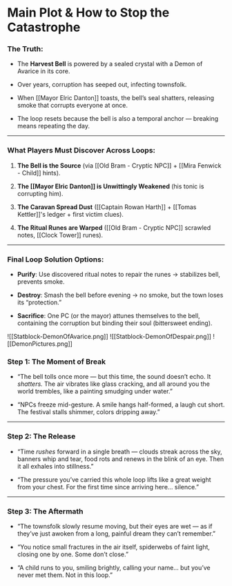 # Main Plot & How to Stop the Catastrophe

### The Truth:

- The **Harvest Bell** is powered by a sealed crystal with a Demon of Avarice in its core.
    
- Over years, corruption has seeped out, infecting townsfolk.
    
- When [[Mayor Elric Danton]] toasts, the bell’s seal shatters, releasing smoke that corrupts everyone at once.
    
- The loop resets because the bell is also a temporal anchor — breaking means repeating the day.
    

---

### What Players Must Discover Across Loops:

1. **The Bell is the Source** (via [[Old Bram - Cryptic NPC]] + [[Mira Fenwick - Child]] hints).
    
2. **The [[Mayor Elric Danton]] is Unwittingly Weakened** (his tonic is corrupting him).
    
3. **The Caravan Spread Dust** ([[Captain Rowan Harth]] + [[Tomas Kettler]]'s ledger + first victim clues).
    
4. **The Ritual Runes are Warped** ([[Old Bram - Cryptic NPC]] scrawled notes, [[Clock Tower]] runes).
    

---

### Final Loop Solution Options:

- **Purify**: Use discovered ritual notes to repair the runes → stabilizes bell, prevents smoke.
    
- **Destroy**: Smash the bell before evening → no smoke, but the town loses its “protection.”
    
- **Sacrifice**: One PC (or the mayor) attunes themselves to the bell, containing the corruption but binding their soul (bittersweet ending).


![[Statblock-DemonOfAvarice.png]]
![[Statblock-DemonOfDespair.png]]
![[DemonPictures.png]]
### **Step 1: The Moment of Break**

- “The bell tolls once more — but this time, the sound doesn’t echo. It _shatters._ The air vibrates like glass cracking, and all around you the world trembles, like a painting smudging under water.”
    
- “NPCs freeze mid-gesture. A smile hangs half-formed, a laugh cut short. The festival stalls shimmer, colors dripping away.”
    

---

### **Step 2: The Release**

- “Time _rushes_ forward in a single breath — clouds streak across the sky, banners whip and tear, food rots and renews in the blink of an eye. Then it all exhales into stillness.”
    
- “The pressure you’ve carried this whole loop lifts like a great weight from your chest. For the first time since arriving here… silence.”
    

---

### **Step 3: The Aftermath**

- “The townsfolk slowly resume moving, but their eyes are wet — as if they’ve just awoken from a long, painful dream they can’t remember.”
    
- “You notice small fractures in the air itself, spiderwebs of faint light, closing one by one. Some don’t close.”
    
- “A child runs to you, smiling brightly, calling your name… but you’ve never met them. Not in this loop.”